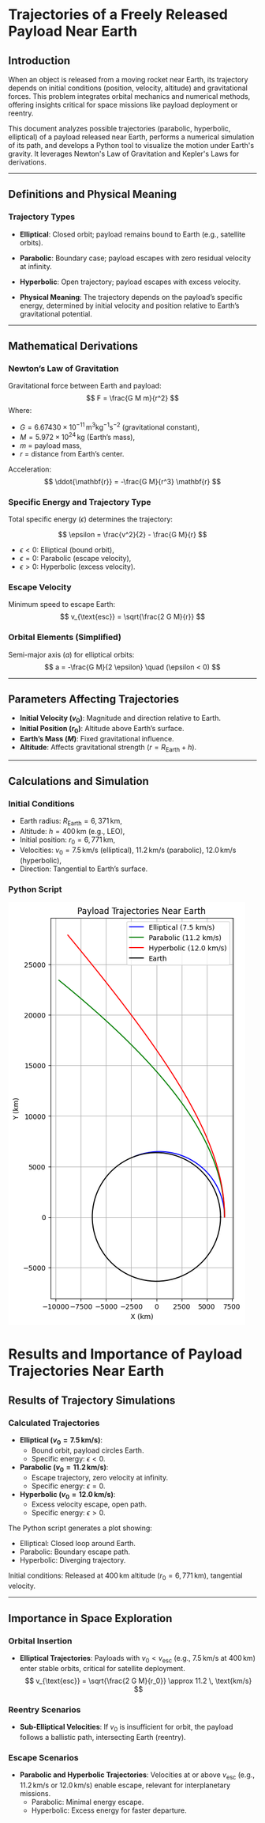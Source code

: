 # Trajectories of a Freely Released Payload Near Earth

## Introduction

When an object is released from a moving rocket near Earth, its trajectory depends on initial conditions (position, velocity, altitude) and gravitational forces. This problem integrates orbital mechanics and numerical methods, offering insights critical for space missions like payload deployment or reentry.

This document analyzes possible trajectories (parabolic, hyperbolic, elliptical) of a payload released near Earth, performs a numerical simulation of its path, and develops a Python tool to visualize the motion under Earth's gravity. It leverages Newton's Law of Gravitation and Kepler's Laws for derivations.

---

## Definitions and Physical Meaning

### Trajectory Types

- **Elliptical**: Closed orbit; payload remains bound to Earth (e.g., satellite orbits).
- **Parabolic**: Boundary case; payload escapes with zero residual velocity at infinity.
- **Hyperbolic**: Open trajectory; payload escapes with excess velocity.

- **Physical Meaning**: The trajectory depends on the payload’s specific energy, determined by initial velocity and position relative to Earth’s gravitational potential.

---

## Mathematical Derivations

### Newton’s Law of Gravitation

Gravitational force between Earth and payload:
$$
F = \frac{G M m}{r^2}
$$
Where:

- $G = 6.67430 \times 10^{-11} \, \text{m}^3 \text{kg}^{-1} \text{s}^{-2}$ (gravitational constant),
- $M = 5.972 \times 10^{24} \, \text{kg}$ (Earth’s mass),
- $m$ = payload mass,
- $r$ = distance from Earth’s center.

Acceleration:
$$
\ddot{\mathbf{r}} = -\frac{G M}{r^3} \mathbf{r}
$$

### Specific Energy and Trajectory Type

Total specific energy ($\epsilon$) determines the trajectory:

$$
\epsilon = \frac{v^2}{2} - \frac{G M}{r}
$$

- $\epsilon < 0$: Elliptical (bound orbit),
- $\epsilon = 0$: Parabolic (escape velocity),
- $\epsilon > 0$: Hyperbolic (excess velocity).

### Escape Velocity

Minimum speed to escape Earth:
$$
v_{\text{esc}} = \sqrt{\frac{2 G M}{r}}
$$

### Orbital Elements (Simplified)

Semi-major axis ($a$) for elliptical orbits:
$$
a = -\frac{G M}{2 \epsilon} \quad (\epsilon < 0)
$$

---

## Parameters Affecting Trajectories

- **Initial Velocity ($v_0$)**: Magnitude and direction relative to Earth.
- **Initial Position ($r_0$)**: Altitude above Earth’s surface.
- **Earth’s Mass ($M$)**: Fixed gravitational influence.
- **Altitude**: Affects gravitational strength ($r = R_{\text{Earth}} + h$).

---

## Calculations and Simulation

### Initial Conditions

- Earth radius: $R_{\text{Earth}} = 6,371 \, \text{km}$,
- Altitude: $h = 400 \, \text{km}$ (e.g., LEO),
- Initial position: $r_0 = 6,771 \, \text{km}$,
- Velocities: $v_0 = 7.5 \, \text{km/s}$ (elliptical), $11.2 \, \text{km/s}$ (parabolic), $12.0 \, \text{km/s}$ (hyperbolic),
- Direction: Tangential to Earth’s surface.

### Python Script

![alt text](image-4.png)


# Results and Importance of Payload Trajectories Near Earth

## Results of Trajectory Simulations

### Calculated Trajectories

- **Elliptical ($v_0 = 7.5 \, \text{km/s}$)**:
  - Bound orbit, payload circles Earth.
  - Specific energy: $\epsilon < 0$.
- **Parabolic ($v_0 = 11.2 \, \text{km/s}$)**:
  - Escape trajectory, zero velocity at infinity.
  - Specific energy: $\epsilon = 0$.
- **Hyperbolic ($v_0 = 12.0 \, \text{km/s}$)**:
  - Excess velocity escape, open path.
  - Specific energy: $\epsilon > 0$.

The Python script generates a plot showing:

- Elliptical: Closed loop around Earth.
- Parabolic: Boundary escape path.
- Hyperbolic: Diverging trajectory.

Initial conditions: Released at $400 \, \text{km}$ altitude ($r_0 = 6,771 \, \text{km}$), tangential velocity.

---

## Importance in Space Exploration

### Orbital Insertion

- **Elliptical Trajectories**: Payloads with $v_0 < v_{\text{esc}}$ (e.g., $7.5 \, \text{km/s}$ at $400 \, \text{km}$) enter stable orbits, critical for satellite deployment.
  $$
  v_{\text{esc}} = \sqrt{\frac{2 G M}{r_0}} \approx 11.2 \, \text{km/s}
  $$

### Reentry Scenarios

- **Sub-Elliptical Velocities**: If $v_0$ is insufficient for orbit, the payload follows a ballistic path, intersecting Earth (reentry).

### Escape Scenarios

- **Parabolic and Hyperbolic Trajectories**: Velocities at or above $v_{\text{esc}}$ (e.g., $11.2 \, \text{km/s}$ or $12.0 \, \text{km/s}$) enable escape, relevant for interplanetary missions.
  - Parabolic: Minimal energy escape.
  - Hyperbolic: Excess energy for faster departure.